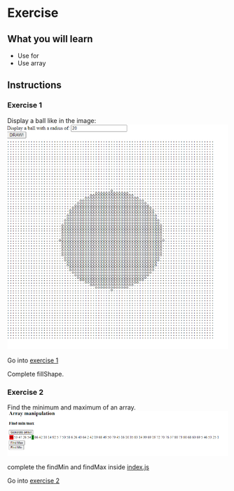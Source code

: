 # Exercise

## What you will learn

* Use for
* Use array

## Instructions

### Exercise 1

Display a ball like in the image:
![](images/exercise2.png)

Go into [exercise 1](1/)

Complete fillShape.

### Exercise 2

Find the minimum and maximum of an array.
![](images/min_max.png)

complete the findMin and findMax inside [index.js](2/index.js)

Go into [exercise 2](2/)

